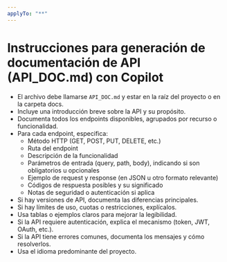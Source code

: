 ```yaml
---
applyTo: "**"
---
```


# Instrucciones para generación de documentación de API (API_DOC.md) con Copilot

- El archivo debe llamarse `API_DOC.md` y estar en la raíz del proyecto o en la carpeta docs.
- Incluye una introducción breve sobre la API y su propósito.
- Documenta todos los endpoints disponibles, agrupados por recurso o funcionalidad.
- Para cada endpoint, especifica:
  - Método HTTP (GET, POST, PUT, DELETE, etc.)
  - Ruta del endpoint
  - Descripción de la funcionalidad
  - Parámetros de entrada (query, path, body), indicando si son obligatorios u opcionales
  - Ejemplo de request y response (en JSON u otro formato relevante)
  - Códigos de respuesta posibles y su significado
  - Notas de seguridad o autenticación si aplica
- Si hay versiones de API, documenta las diferencias principales.
- Si hay límites de uso, cuotas o restricciones, explícalos.
- Usa tablas o ejemplos claros para mejorar la legibilidad.
- Si la API requiere autenticación, explica el mecanismo (token, JWT, OAuth, etc.).
- Si la API tiene errores comunes, documenta los mensajes y cómo resolverlos.
- Usa el idioma predominante del proyecto.
